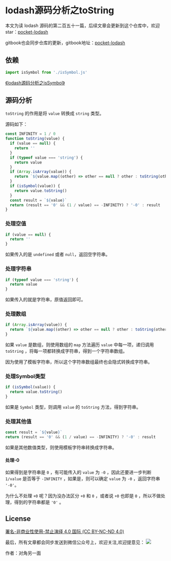 # lodash源码分析之toString

本文为读 lodash 源码的第二百五十一篇，后续文章会更新到这个仓库中，欢迎 star：[pocket-lodash](https://github.com/yeyuqiudeng/pocket-lodash)

gitbook也会同步仓库的更新，gitbook地址：[pocket-lodash](https://www.gitbook.com/book/yeyuqiudeng/pocket-lodash/details)

## 依赖

```javascript
import isSymbol from './isSymbol.js'
```

[《lodash源码分析之isSymbol》](isSymbol.md)

## 源码分析

`toString` 的作用是将 `value` 转换成 `string` 类型。

源码如下：

```javascript
const INFINITY = 1 / 0
function toString(value) {
  if (value == null) {
    return ''
  }
  if (typeof value === 'string') {
    return value
  }
  if (Array.isArray(value)) {
    return `${value.map((other) => other == null ? other : toString(other))}`
  }
  if (isSymbol(value)) {
    return value.toString()
  }
  const result = `${value}`
  return (result == '0' && (1 / value) == -INFINITY) ? '-0' : result
}

```

### 处理空值

```javascript
if (value == null) {
  return ''
}
```

如果传入的是 `undefined` 或者 `null`，返回空字符串。

### 处理字符串

```javascript
if (typeof value === 'string') {
  return value
}
```

如果传入的就是字符串，原值返回即可。

### 处理数组

```javascript
if (Array.isArray(value)) {
  return `${value.map((other) => other == null ? other : toString(other))}`
}
```

如果 `value` 是数组，则使用数组的 `map` 方法遍历 `value` 中每一项，递归调用 `toString` ，将每一项都转换成字符串，得到一个字符串数组。

因为使用了模板字符串，所以这个字符串数组最终也会隐式转换成字符串。

### 处理Symbol类型

```javascript
if (isSymbol(value)) {
  return value.toString()
}
```

如果是 `Symbol` 类型，则调用 `value` 的 `toString` 方法，得到字符串。

### 处理其他值

```javascript
const result = `${value}`
return (result == '0' && (1 / value) == -INFINITY) ? '-0' : result
```

如果是其他数值类型，则使用模板字符串转换成字符串。

#### 处理-0

如果得到是字符串是 `0` ，有可能传入的 `value` 为 `-0` ，因此还要进一步判断 `1/value` 是否等于 `-INFINITY` ，如果是，则可以确定 `value` 为 `-0` ，返回字符串 `'-0'`。

为什么不处理 `+0` 呢？因为没办法区分 `+0` 和 `0` ，或者说 `+0` 也即是 `0` ，所以不做处理，得到的字符串都是 `'0'` 。

## License

[署名-非商业性使用-禁止演绎 4.0 国际 (CC BY-NC-ND 4.0)](http://creativecommons.org/licenses/by-nc-nd/4.0/)

最后，所有文章都会同步发送到微信公众号上，欢迎关注,欢迎提意见：  ![](https://raw.githubusercontent.com/yeyuqiudeng/resource/master/images/qrcode_front-end-article.jpg) 

作者：对角另一面 

